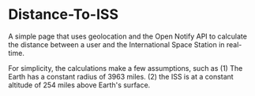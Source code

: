 # Distance-To-ISS

A simple page that uses geolocation and the Open Notify API to calculate the distance between a user and the International Space Station in real-time.

For simplicity, the calculations make a few assumptions, such as 
(1) The Earth has a constant radius of 3963 miles.
(2) the ISS is at a constant altitude of 254 miles above Earth's surface.
